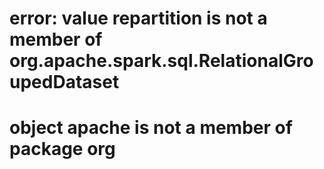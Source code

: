 # error: value repartition is not a member of org.apache.spark.sql.RelationalGroupedDataset

# object apache is not a member of package org
